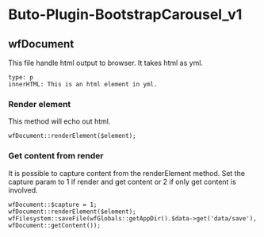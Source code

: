 # Buto-Plugin-BootstrapCarousel_v1

## wfDocument
This file handle html output to browser. It takes html as yml.
```
type: p 
innerHTML: This is an html element in yml.
```

### Render element
This method will echo out html.
```
wfDocument::renderElement($element);
```

### Get content from render
It is possible to capture content from the renderElement method.
Set the capture param to 1 if render and get content or 2 if only get content is involved.
```
wfDocument::$capture = 1;
wfDocument::renderElement($element);
wfFilesystem::saveFile(wfGlobals::getAppDir().$data->get('data/save'), wfDocument::getContent());
```
